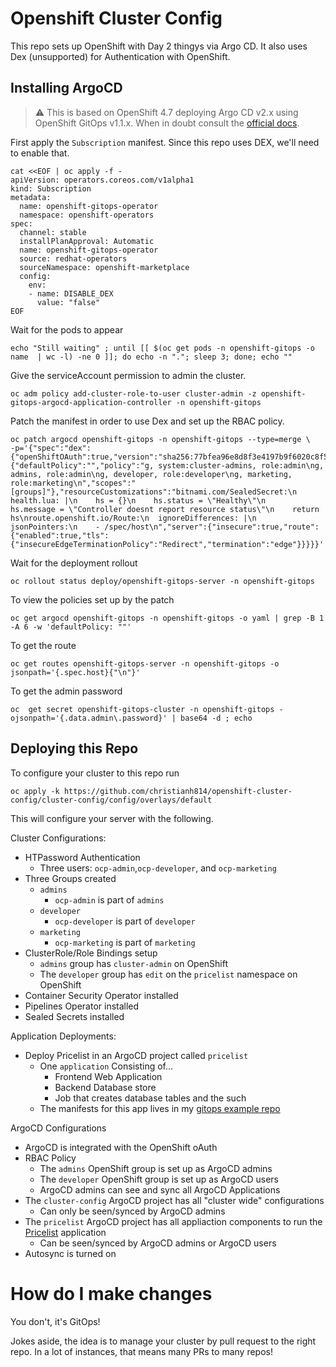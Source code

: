 # Openshift Cluster Config

This repo sets up OpenShift with Day 2 thingys via Argo CD. It also uses Dex (unsupported) for Authentication with OpenShift.


## Installing ArgoCD

> :warning: This is based on OpenShift 4.7 deploying Argo CD v2.x using OpenShift GitOps v1.1.x.
> When in doubt consult the [official docs](https://docs.openshift.com/container-platform/4.7/cicd/gitops/installing-openshift-gitops.html).

First apply the `Subscription` manifest. Since this repo uses DEX, we'll need to enable that.

```shell
cat <<EOF | oc apply -f -
apiVersion: operators.coreos.com/v1alpha1
kind: Subscription
metadata:
  name: openshift-gitops-operator
  namespace: openshift-operators
spec:
  channel: stable
  installPlanApproval: Automatic
  name: openshift-gitops-operator
  source: redhat-operators
  sourceNamespace: openshift-marketplace
  config:
    env:
    - name: DISABLE_DEX
      value: "false"
EOF
```

Wait for the pods to appear

```shell
echo "Still waiting" ; until [[ $(oc get pods -n openshift-gitops -o name  | wc -l) -ne 0 ]]; do echo -n "."; sleep 3; done; echo ""
```

Give the serviceAccount permission to admin the cluster.

```shell
oc adm policy add-cluster-role-to-user cluster-admin -z openshift-gitops-argocd-application-controller -n openshift-gitops
```

Patch the manifest in order to use Dex and set up the RBAC policy.

```shell
oc patch argocd openshift-gitops -n openshift-gitops --type=merge \
-p='{"spec":"dex":{"openShiftOAuth":true,"version":"sha256:77bfea96e8d8f3e4197b9f6020c8f5dedbb701245c19afd69a15747ae4bf2804"},"rbac":{"defaultPolicy":"","policy":"g, system:cluster-admins, role:admin\ng, admins, role:admin\ng, developer, role:developer\ng, marketing, role:marketing\n","scopes":"[groups]"},"resourceCustomizations":"bitnami.com/SealedSecret:\n  health.lua: |\n    hs = {}\n    hs.status = \"Healthy\"\n    hs.message = \"Controller doesnt report resource status\"\n    return hs\nroute.openshift.io/Route:\n  ignoreDifferences: |\n    jsonPointers:\n    - /spec/host\n","server":{"insecure":true,"route":{"enabled":true,"tls":{"insecureEdgeTerminationPolicy":"Redirect","termination":"edge"}}}}}'
```

Wait for the deployment rollout

```shell
oc rollout status deploy/openshift-gitops-server -n openshift-gitops
```

To view the policies set up by the patch

```shell
oc get argocd openshift-gitops -n openshift-gitops -o yaml | grep -B 1 -A 6 -w 'defaultPolicy: ""'
```

To get the route

```shell
oc get routes openshift-gitops-server -n openshift-gitops -o jsonpath='{.spec.host}{"\n"}'
```

To get the admin password

```shell
oc  get secret openshift-gitops-cluster -n openshift-gitops -ojsonpath='{.data.admin\.password}' | base64 -d ; echo
```

## Deploying this Repo

To configure your cluster to this repo run

```
oc apply -k https://github.com/christianh814/openshift-cluster-config/cluster-config/config/overlays/default
```

This will configure your server with the following.

Cluster Configurations:
* HTPassword Authentication
  * Three users: `ocp-admin`,`ocp-developer`, and `ocp-marketing`
* Three Groups created
  * `admins`
    * `ocp-admin` is part of `admins`
  * `developer`
    * `ocp-developer` is part of `developer`
  * `marketing`
    * `ocp-marketing` is part of `marketing`
* ClusterRole/Role Bindings setup
  * `admins` group has `cluster-admin` on OpenShift
  * The `developer` group has `edit` on the `pricelist` namespace on OpenShift
* Container Security Operator installed
* Pipelines Operator installed
* Sealed Secrets installed

Application Deployments:
* Deploy Pricelist in an ArgoCD project called `pricelist`
  * One `application` Consisting of...
    * Frontend Web Application
    * Backend Database store
    * Job that creates database tables and the such
  * The manifests for this app lives in my [gitops example repo](https://github.com/christianh814/gitops-examples)

ArgoCD Configurations
* ArgoCD is integrated with the OpenShift oAuth
* RBAC Policy
  * The `admins` OpenShift group is set up as ArgoCD admins
  * The `developer` OpenShift group is set up as ArgoCD users
  * ArgoCD admins can see and sync all ArgoCD Applications
* The `cluster-config` ArgoCD project has all "cluster wide" configurations
  * Can only be seen/synced by ArgoCD admins
* The `pricelist` ArgoCD project has all appliaction components to run the [Pricelist](https://github.com/christianh814/openshift-cluster-config) application
  * Can be seen/synced by ArgoCD admins or ArgoCD users
* Autosync is turned on

# How do I make changes

You don't, it's GitOps!

Jokes aside, the idea is to manage your cluster by pull request to the right repo. In a lot of instances, that means many PRs to many repos!
